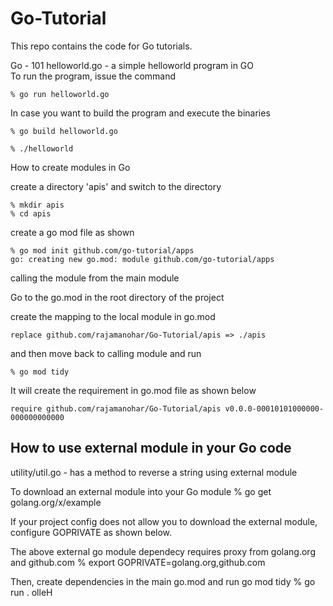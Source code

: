 # Go-Tutorial

This repo contains the code for Go tutorials.

Go - 101
helloworld.go - a simple helloworld program in GO <br />
To run the program, issue the command 

    % go run helloworld.go

In case you want to build the program and execute the binaries

    % go build helloworld.go

    % ./helloworld

How to create modules in Go

create a directory 'apis' and switch to the directory 

    % mkdir apis 
    % cd apis 

create a go mod file as shown 

    % go mod init github.com/go-tutorial/apps
    go: creating new go.mod: module github.com/go-tutorial/apps

calling the module from the main module 

Go to the go.mod in the root directory of the project 

create the mapping to the local module in go.mod

    replace github.com/rajamanohar/Go-Tutorial/apis => ./apis

and then move back to calling module and run 

    % go mod tidy 

It will create the requirement in go.mod file as shown below

    require github.com/rajamanohar/Go-Tutorial/apis v0.0.0-00010101000000-000000000000

## How to use external module in your Go code
utility/util.go - has a method to reverse a string using external module

To download an external module into your Go module 
    % go get golang.org/x/example

If your project config does not allow you to download the external module, configure GOPRIVATE as shown below. 

The above external go module dependecy requires proxy from golang.org and github.com 
    % export GOPRIVATE=golang.org,github.com

Then, create dependencies in the main go.mod and run go mod tidy
    % go run .
    olleH

